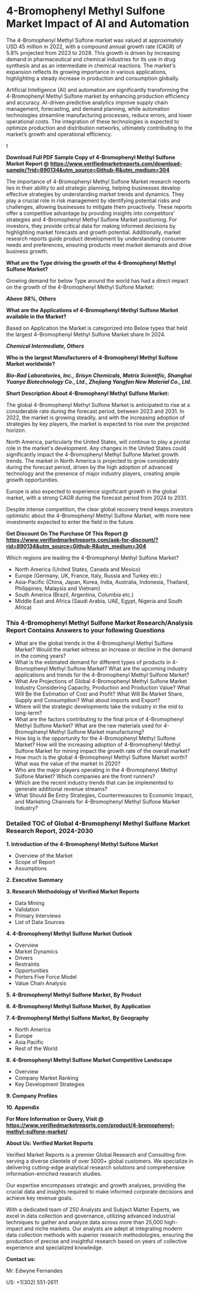 <meta name="title" content="Global 4-Bromophenyl Methyl Sulfone Market Impact of AI and Automation"><meta name="description" content="The 4-Bromophenyl Methyl Sulfone market was valued at approximately USD 45 million in 2022, with a compound annual growth rate (CAGR) of 5.8% projected from 2023 to 20"><meta name="title" content="4-Bromophenyl Methyl Sulfone Market Size, Share, Scope, Trends, Growth, Opportunities, Analysis, Forecast"><h1>4-Bromophenyl Methyl Sulfone Market Impact of AI and Automation</h1><p>The 4-Bromophenyl Methyl Sulfone market was valued at approximately USD 45 million in 2022, with a compound annual growth rate (CAGR) of 5.8% projected from 2023 to 2028. This growth is driven by increasing demand in pharmaceutical and chemical industries for its use in drug synthesis and as an intermediate in chemical reactions. The market's expansion reflects its growing importance in various applications, highlighting a steady increase in production and consumption globally.</p><p>Artificial Intelligence (AI) and automation are significantly transforming the 4-Bromophenyl Methyl Sulfone market by enhancing production efficiency and accuracy. AI-driven predictive analytics improve supply chain management, forecasting, and demand planning, while automation technologies streamline manufacturing processes, reduce errors, and lower operational costs. The integration of these technologies is expected to optimize production and distribution networks, ultimately contributing to the market’s growth and operational efficiency.</p>t</p><p id="" class=""><strong>Download Full PDF Sample Copy of 4-Bromophenyl Methyl Sulfone Market Report @ <a href="https://www.verifiedmarketreports.com/download-sample/?rid=890134&utm_source=Github-R&utm_medium=304" target="_blank">https://www.verifiedmarketreports.com/download-sample/?rid=890134&utm_source=Github-R&utm_medium=304</a></strong></p><p>The importance of&nbsp;4-Bromophenyl Methyl Sulfone Market research reports lies in their ability to aid strategic planning, helping businesses develop effective strategies by understanding market trends and dynamics. They play a crucial role in risk management by identifying potential risks and challenges, allowing businesses to mitigate them proactively. These reports offer a competitive advantage by providing insights into competitors' strategies and 4-Bromophenyl Methyl Sulfone Market positioning. For investors, they provide critical data for making informed decisions by highlighting market forecasts and growth potential. Additionally, market research reports guide product development by understanding consumer needs and preferences, ensuring products meet market demands and drive business growth.</p><p><strong>What are the&nbsp;Type driving the growth of the 4-Bromophenyl Methyl Sulfone Market?</strong></p><p id="" class="">Growing demand for below Type around the world has had a direct impact on the growth of the 4-Bromophenyl Methyl Sulfone Market:</p><em><strong>Above 98%, Others</strong></em></p><strong>What are the&nbsp;Applications&nbsp;of 4-Bromophenyl Methyl Sulfone Market available in the Market?</strong></p><p id="" class="">Based on Application the Market is categorized into Below types that held the largest 4-Bromophenyl Methyl Sulfone Market share In 2024.</p><em><strong>Chemical Intermediate, Others</strong></em></p><strong>Who is the largest Manufacturers of 4-Bromophenyl Methyl Sulfone Market worldwide?</strong></p><p><em><strong>Bio-Rad Laboratories, Inc., Srisyn Chemicals, Matrix Scientific, Shanghai Yuanye Biotechnology Co., Ltd., Zhejiang Yangfan New Material Co., Ltd.</strong></em></p><p id="" class=""><strong>Short Description About 4-Bromophenyl Methyl Sulfone Market:</strong></p><p>The global 4-Bromophenyl Methyl Sulfone Market is anticipated to rise at a considerable rate during the forecast period, between 2023 and 2031. In 2022, the market is growing steadily, and with the increasing adoption of strategies by key players, the market is expected to rise over the projected horizon.</p><p>North America, particularly the United States, will continue to play a pivotal role in the market's development. Any changes in the United States could significantly impact the 4-Bromophenyl Methyl Sulfone Market growth trends. The market in North America is projected to grow considerably during the forecast period, driven by the high adoption of advanced technology and the presence of major industry players, creating ample growth opportunities.</p><p>Europe is also expected to experience significant growth in the global market, with a strong CAGR during the forecast period from 2024 to 2031.</p><p>Despite intense competition, the clear global recovery trend keeps investors optimistic about the 4-Bromophenyl Methyl Sulfone Market, with more new investments expected to enter the field in the future.</p><p id="" class=""><strong>Get Discount On The Purchase Of This Report @ <a href="https://www.verifiedmarketreports.com/ask-for-discount/?rid=890134&utm_source=Github-R&utm_medium=304" target="_blank">https://www.verifiedmarketreports.com/ask-for-discount/?rid=890134&utm_source=Github-R&utm_medium=304</a></strong></p>Which regions are leading the 4-Bromophenyl Methyl Sulfone Market?</p><ul><li>North America (United States, Canada and Mexico)</li><li>Europe (Germany, UK, France, Italy, Russia and Turkey etc.)</li><li>Asia-Pacific (China, Japan, Korea, India, Australia, Indonesia, Thailand, Philippines, Malaysia and Vietnam)</li><li>South America (Brazil, Argentina, Columbia etc.)</li><li>Middle East and Africa (Saudi Arabia, UAE, Egypt, Nigeria and South Africa)</li></ul><h3 id="" class="">This 4-Bromophenyl Methyl Sulfone Market Research/Analysis Report Contains Answers to your following Questions</h3><ul><li>What are the global trends in the 4-Bromophenyl Methyl Sulfone Market? Would the market witness an increase or decline in the demand in the coming years?</li><li>What is the estimated demand for different types of products in 4-Bromophenyl Methyl Sulfone Market? What are the upcoming industry applications and trends for the 4-Bromophenyl Methyl Sulfone Market?</li><li>What Are Projections of Global 4-Bromophenyl Methyl Sulfone Market Industry Considering Capacity, Production and Production Value? What Will Be the Estimation of Cost and Profit? What Will Be Market Share, Supply and Consumption? What about imports and Export?</li><li>Where will the strategic developments take the industry in the mid to long-term?</li><li>What are the factors contributing to the final price of 4-Bromophenyl Methyl Sulfone Market? What are the raw materials used for 4-Bromophenyl Methyl Sulfone Market manufacturing?</li><li>How big is the opportunity for the 4-Bromophenyl Methyl Sulfone Market? How will the increasing adoption of 4-Bromophenyl Methyl Sulfone Market for mining impact the growth rate of the overall market?</li><li>How much is the global 4-Bromophenyl Methyl Sulfone Market worth? What was the value of the market In 2020?</li><li>Who are the major players operating in the 4-Bromophenyl Methyl Sulfone Market? Which companies are the front runners?</li><li>Which are the recent industry trends that can be implemented to generate additional revenue streams?</li><li>What Should Be Entry Strategies, Countermeasures to Economic Impact, and Marketing Channels for 4-Bromophenyl Methyl Sulfone Market Industry?</li></ul><h3 id="" class="">Detailed TOC of Global 4-Bromophenyl Methyl Sulfone Market Research Report, 2024-2030</h3><p id="" class=""><strong>1. Introduction of the 4-Bromophenyl Methyl Sulfone Market</strong></p><ul><li>Overview of the Market</li><li>Scope of Report</li><li>Assumptions</li></ul><p id="" class=""><strong>2. Executive Summary</strong></p><p id="" class=""><strong>3. Research Methodology of Verified Market Reports</strong></p><ul><li>Data Mining</li><li>Validation</li><li>Primary Interviews</li><li>List of Data Sources</li></ul><p id="" class=""><strong>4. 4-Bromophenyl Methyl Sulfone Market Outlook</strong></p><ul><li>Overview</li><li>Market Dynamics</li><li>Drivers</li><li>Restraints</li><li>Opportunities</li><li>Porters Five Force Model</li><li>Value Chain Analysis</li></ul><p id="" class=""><strong>5. 4-Bromophenyl Methyl Sulfone Market, By Product</strong></p><p id="" class=""><strong>6. 4-Bromophenyl Methyl Sulfone Market, By Application</strong></p><p id="" class=""><strong>7. 4-Bromophenyl Methyl Sulfone Market, By Geography</strong></p><ul><li>North America</li><li>Europe</li><li>Asia Pacific</li><li>Rest of the World</li></ul><p id="" class=""><strong>8. 4-Bromophenyl Methyl Sulfone Market Competitive Landscape</strong></p><ul><li>Overview</li><li>Company Market Ranking</li><li>Key Development Strategies</li></ul><p id="" class=""><strong>9. Company Profiles</strong></p><p id="" class=""><strong>10. Appendix</strong></p><p id="" class=""><strong>For More Information or Query, Visit @ <a href="https://www.verifiedmarketreports.com/product/4-bromophenyl-methyl-sulfone-market/" target="_blank">https://www.verifiedmarketreports.com/product/4-bromophenyl-methyl-sulfone-market/</a></strong></p><p id="" class=""><strong>About Us: Verified Market Reports</strong></p><p id="" class="">Verified Market Reports is a premier Global Research and Consulting firm serving a diverse clientele of over 5000+ global customers. We specialize in delivering cutting-edge analytical research solutions and comprehensive information-enriched research studies.</p><p id="" class="">Our expertise encompasses strategic and growth analyses, providing the crucial data and insights required to make informed corporate decisions and achieve key revenue goals.</p><p id="" class="">With a dedicated team of 250 Analysts and Subject Matter Experts, we excel in data collection and governance, utilizing advanced industrial techniques to gather and analyze data across more than 25,000 high-impact and niche markets. Our analysts are adept at integrating modern data collection methods with superior research methodologies, ensuring the production of precise and insightful research based on years of collective experience and specialized knowledge.</p><p id="" class=""><strong>Contact us:</strong></p><p id="" class="">Mr. Edwyne Fernandes</p><p id="" class="">US: +1(302) 551-2611</p>